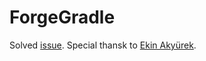 ForgeGradle
===========

Solved [issue](https://github.com/MineDojo/MineDojo/issues/53). Special thansk to [Ekin Akyürek](https://github.com/ekinakyurek).
